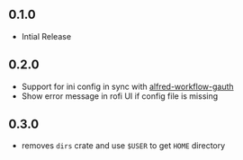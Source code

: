 ## 0.1.0

- Intial Release

## 0.2.0

- Support for ini config in sync with [alfred-workflow-gauth](https://github.com/moul/alfred-workflow-gauth)
- Show error message in rofi UI if config file is missing

## 0.3.0

- removes `dirs` crate and use `$USER` to get `HOME` directory 